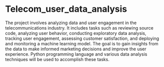 # Telecom_user_data_analysis

The project involves analyzing data and user engagement in the telecommunications industry. It includes tasks such as reviewing source code, analyzing user behavior, conducting exploratory data analysis, tracking user engagement, assessing customer satisfaction, and deploying and monitoring a machine learning model. The goal is to gain insights from the data to make informed marketing decisions and improve the user experience. Python programming language and various data analysis techniques will be used to accomplish these tasks.
